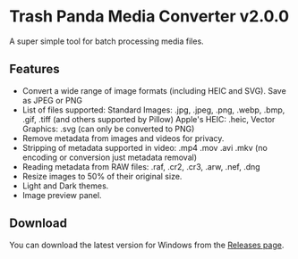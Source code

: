 # Trash Panda Media Converter v2.0.0

A super simple tool for batch processing media files.

## Features
- Convert a wide range of image formats (including HEIC and SVG). Save as JPEG or PNG
- List of files supported: Standard Images: .jpg, .jpeg, .png, .webp, .bmp, .gif, .tiff (and others supported by Pillow)
  Apple's HEIC: .heic, Vector Graphics: .svg (can only be converted to PNG)
- Remove metadata from images and videos for privacy.
- Stripping of metadata supported in video: .mp4 .mov .avi .mkv (no encoding or conversion just metadata removal)
- Reading metadata from RAW files: .raf, .cr2, .cr3, .arw, .nef, .dng
- Resize images to 50% of their original size.
- Light and Dark themes.
- Image preview panel.

## Download
You can download the latest version for Windows from the [Releases page](https://github.com/fl6ki/TrashPanda/releases/tag/v2.0.0).
